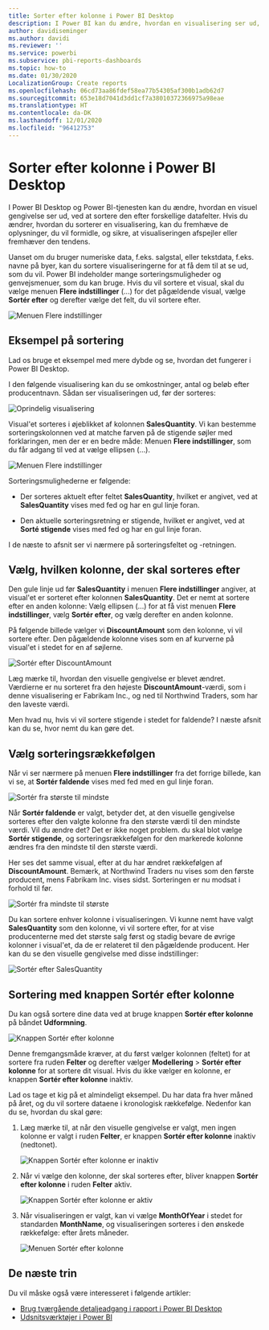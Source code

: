 ```yaml
---
title: Sorter efter kolonne i Power BI Desktop
description: I Power BI kan du ændre, hvordan en visualisering ser ud, ved at sortere den efter forskellige datafelter.
author: davidiseminger
ms.author: davidi
ms.reviewer: ''
ms.service: powerbi
ms.subservice: pbi-reports-dashboards
ms.topic: how-to
ms.date: 01/30/2020
LocalizationGroup: Create reports
ms.openlocfilehash: 06cd73aa86fdef58ea77b54305af300b1adb62d7
ms.sourcegitcommit: 653e18d7041d3dd1cf7a38010372366975a98eae
ms.translationtype: HT
ms.contentlocale: da-DK
ms.lasthandoff: 12/01/2020
ms.locfileid: "96412753"
---
```

# <a name="sort-by-column-in-power-bi-desktop"></a>Sorter efter kolonne i Power BI Desktop
I Power BI Desktop og Power BI-tjenesten kan du ændre, hvordan en visuel gengivelse ser ud, ved at sortere den efter forskellige datafelter. Hvis du ændrer, hvordan du sorterer en visualisering, kan du fremhæve de oplysninger, du vil formidle, og sikre, at visualiseringen afspejler eller fremhæver den tendens.

Uanset om du bruger numeriske data, f.eks. salgstal, eller tekstdata, f.eks. navne på byer, kan du sortere visualiseringerne for at få dem til at se ud, som du vil. Power BI indeholder mange sorteringsmuligheder og genvejsmenuer, som du kan bruge. Hvis du vil sortere et visual, skal du vælge menuen **Flere indstillinger** (...) for det pågældende visual, vælge **Sortér efter** og derefter vælge det felt, du vil sortere efter.

![Menuen Flere indstillinger](media/desktop-sort-by-column/sortbycolumn_2.png)

## <a name="sorting-example"></a>Eksempel på sortering
Lad os bruge et eksempel med mere dybde og se, hvordan det fungerer i Power BI Desktop.

I den følgende visualisering kan du se omkostninger, antal og beløb efter producentnavn. Sådan ser visualiseringen ud, før der sorteres:

![Oprindelig visualisering](media/desktop-sort-by-column/sortbycolumn_1.png)

Visual'et sorteres i øjeblikket af kolonnen **SalesQuantity**. Vi kan bestemme sorteringskolonnen ved at matche farven på de stigende søjler med forklaringen, men der er en bedre måde: Menuen **Flere indstillinger**, som du får adgang til ved at vælge ellipsen (...).

![Menuen Flere indstillinger](media/desktop-sort-by-column/sortbycolumn_2.png)

Sorteringsmulighederne er følgende:

* Der sorteres aktuelt efter feltet **SalesQuantity**, hvilket er angivet, ved at **SalesQuantity** vises med fed og har en gul linje foran. 

* Den aktuelle sorteringsretning er stigende, hvilket er angivet, ved at **Sorté stigende** vises med fed og har en gul linje foran.

I de næste to afsnit ser vi nærmere på sorteringsfeltet og -retningen.

## <a name="select-which-column-to-use-for-sorting"></a>Vælg, hvilken kolonne, der skal sorteres efter
Den gule linje ud før **SalesQuantity** i menuen **Flere indstillinger** angiver, at visual'et er sorteret efter kolonnen **SalesQuantity**. Det er nemt at sortere efter en anden kolonne: Vælg ellipsen (...) for at få vist menuen **Flere indstillinger**, vælg **Sortér efter**, og vælg derefter en anden kolonne.

På følgende billede vælger vi **DiscountAmount** som den kolonne, vi vil sortere efter. Den pågældende kolonne vises som en af kurverne på visual'et i stedet for en af søjlerne. 

![Sortér efter DiscountAmount](media/desktop-sort-by-column/sortbycolumn_3.png)

Læg mærke til, hvordan den visuelle gengivelse er blevet ændret. Værdierne er nu sorteret fra den højeste **DiscountAmount**-værdi, som i denne visualisering er Fabrikam Inc., og ned til Northwind Traders, som har den laveste værdi. 

Men hvad nu, hvis vi vil sortere stigende i stedet for faldende? I næste afsnit kan du se, hvor nemt du kan gøre det.

## <a name="select-the-sort-order"></a>Vælg sorteringsrækkefølgen
Når vi ser nærmere på menuen **Flere indstillinger** fra det forrige billede, kan vi se, at **Sortér faldende** vises med fed med en gul linje foran.

![Sortér fra største til mindste](media/desktop-sort-by-column/sortbycolumn_4.png)

Når **Sortér faldende** er valgt, betyder det, at den visuelle gengivelse sorteres efter den valgte kolonne fra den største værdi til den mindste værdi. Vil du ændre det? Det er ikke noget problem. du skal blot vælge **Sortér stigende**, og sorteringsrækkefølgen for den markerede kolonne ændres fra den mindste til den største værdi.

Her ses det samme visual, efter at du har ændret rækkefølgen af **DiscountAmount**. Bemærk, at Northwind Traders nu vises som den første producent, mens Fabrikam Inc. vises sidst. Sorteringen er nu modsat i forhold til før.

![Sortér fra mindste til største](media/desktop-sort-by-column/sortbycolumn_5.png)

Du kan sortere enhver kolonne i visualiseringen. Vi kunne nemt have valgt **SalesQuantity** som den kolonne, vi vil sortere efter, for at vise producenterne med det største salg først og stadig bevare de øvrige kolonner i visual'et, da de er relateret til den pågældende producent. Her kan du se den visuelle gengivelse med disse indstillinger:

![Sortér efter SalesQuantity](media/desktop-sort-by-column/sortbycolumn_6.png)

## <a name="sort-using-the-sort-by-column-button"></a>Sortering med knappen Sortér efter kolonne
Du kan også sortere dine data ved at bruge knappen **Sortér efter kolonne** på båndet **Udformning**.

![Knappen Sortér efter kolonne](media/desktop-sort-by-column/sortbycolumn_8.png)

Denne fremgangsmåde kræver, at du først vælger kolonnen (feltet) for at sortere fra ruden **Felter** og derefter vælger **Modellering** > **Sortér efter kolonne** for at sortere dit visual. Hvis du ikke vælger en kolonne, er knappen **Sortér efter kolonne** inaktiv.

Lad os tage et kig på et almindeligt eksempel. Du har data fra hver måned på året, og du vil sortere dataene i kronologisk rækkefølge. Nedenfor kan du se, hvordan du skal gøre:

1. Læg mærke til, at når den visuelle gengivelse er valgt, men ingen kolonne er valgt i ruden **Felter**, er knappen **Sortér efter kolonne** inaktiv (nedtonet).
   
   ![Knappen Sortér efter kolonne er inaktiv](media/desktop-sort-by-column/sortbycolumn_9.png)

2. Når vi vælge den kolonne, der skal sorteres efter, bliver knappen **Sortér efter kolonne** i ruden **Felter** aktiv.
   
   ![Knappen Sortér efter kolonne er aktiv](media/desktop-sort-by-column/sortbycolumn_10.png)
3. Når visualiseringen er valgt, kan vi vælge **MonthOfYear** i stedet for standarden **MonthName**, og visualiseringen sorteres i den ønskede rækkefølge: efter årets måneder.
   
   ![Menuen Sortér efter kolonne](media/desktop-sort-by-column/sortbycolumn_11.png)


<!---
This functionality is no longer active. Jan 2020

## Getting back to default column for sorting
You can sort by any column you'd like, but there may be times when you want the visual to return to its default sorting column. No problem. For a visual that has a sort column selected, open the **More options** menu and select that column again, and the visualization returns to its default sort column.

For example, here's our previous chart:

![Initial visualization](media/desktop-sort-by-column/sortbycolumn_6.png)

When we go back to the menu and select **SalesQuantity** again, the visual defaults to being ordered alphabetically by **Manufacturer**, as shown in the following image.

![Default sort order](media/desktop-sort-by-column/sortbycolumn_7.png)

With so many options for sorting your visuals, creating just the chart or image you want is easy.
--->

## <a name="next-steps"></a>De næste trin

Du vil måske også være interesseret i følgende artikler:

* [Brug tværgående detaljeadgang i rapport i Power BI Desktop](desktop-cross-report-drill-through.md)
* [Udsnitsværktøjer i Power BI](../visuals/power-bi-visualization-slicers.md)
